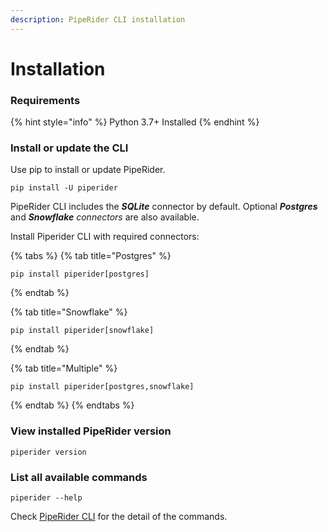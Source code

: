 ```yaml
---
description: PipeRider CLI installation
---
```


# Installation

### Requirements

{% hint style="info" %}
Python 3.7+ Installed
{% endhint %}

### Install or update the CLI

Use pip to install or update PipeRider.

```shell
pip install -U piperider
```

PipeRider CLI includes the _**SQLite**_ connector by default. Optional _**Postgres**_ and _**Snowflake** connectors_ are also available.

Install Piperider CLI with required connectors:

{% tabs %}
{% tab title="Postgres" %}
```
pip install piperider[postgres]
```
{% endtab %}

{% tab title="Snowflake" %}
```
pip install piperider[snowflake]
```
{% endtab %}

{% tab title="Multiple" %}
```
pip install piperider[postgres,snowflake]
```
{% endtab %}
{% endtabs %}

### View installed PipeRider version

```shell
piperider version
```

### List all available commands

```shell
piperider --help
```

Check [PipeRider CLI](piperider-cli.md) for the detail of the commands.
